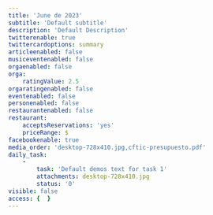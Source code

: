 ```yaml
---
title: 'June de 2023'
subtitle: 'Default subtitle'
description: 'Default Description'
twitterenable: true
twittercardoptions: summary
articleenabled: false
musiceventenabled: false
orgaenabled: false
orga:
    ratingValue: 2.5
orgaratingenabled: false
eventenabled: false
personenabled: false
restaurantenabled: false
restaurant:
    acceptsReservations: 'yes'
    priceRange: $
facebookenable: true
media_order: 'desktop-728x410.jpg,cftic-presupuesto.pdf'
daily_task:
    -
        task: 'Default demos text for task 1'
        attachments: desktop-728x410.jpg
        status: '0'
visible: false
access: {  }
---
```


